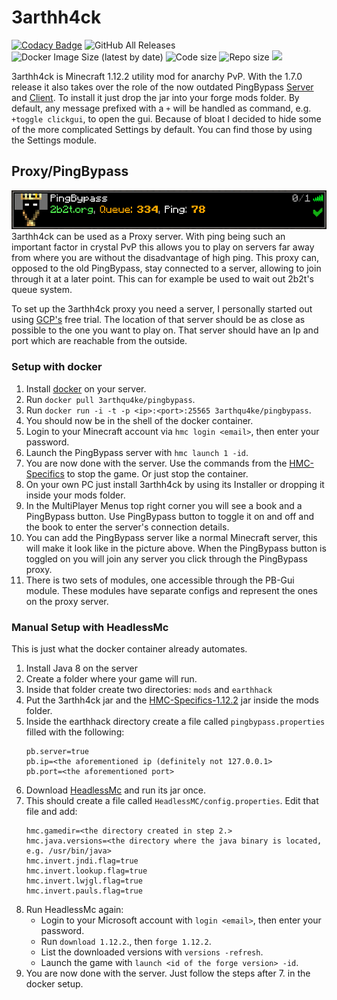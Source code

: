 # 3arthh4ck

[![Codacy Badge](https://app.codacy.com/project/badge/Grade/0da8ea6f04d74edd8a2af1e71e5ea64a)](https://www.codacy.com/gh/3arthqu4ke/3arthh4ck/dashboard?utm_source=github.com&amp;utm_medium=referral&amp;utm_content=3arthqu4ke/3arthh4ck&amp;utm_campaign=Badge_Grade)
![GitHub All Releases](https://img.shields.io/github/downloads/3arthqu4ke/3arthh4ck/total.svg)
![Docker Image Size (latest by date)](https://img.shields.io/docker/image-size/3arthqu4ke/pingbypass?logo=docker)
![Code size](https://img.shields.io/github/languages/code-size/3arthqu4ke/3arthh4ck.svg)
![Repo size](https://img.shields.io/github/repo-size/3arthqu4ke/3arthh4ck.svg)
![](https://github.com/3arthqu4ke/3arthh4ck/actions/workflows/gradle-publish.yml/badge.svg)

3arthh4ck is Minecraft 1.12.2 utility mod for anarchy PvP. With the 1.7.0 release it also takes over the role
of the now outdated PingBypass [Server](https://github.com/3arthqu4ke/PingBypass) and 
[Client](https://github.com/3arthqu4ke/PingBypass-Client). To install it just drop the jar into your forge mods folder.
By default, any message prefixed with a `+` will be handled as command, e.g. `+toggle clickgui`, to open the gui. 
Because of bloat I decided to hide some of the more complicated Settings by default. You can find those by using the 
Settings module.

## Proxy/PingBypass
![Image of a PingBypass server](docs/pingbypass.png)  
3arthh4ck can be used as a Proxy server. With ping being such an important factor in crystal PvP this allows you to play
on servers far away from where you are without the disadvantage of high ping. This proxy can, opposed to the old
PingBypass, stay connected to a server, allowing to join through it at a later point. This can for example be used to 
wait out 2b2t's queue system.

To set up the 3arthh4ck proxy you need a server, I personally started out using [GCP's](https://cloud.google.com/) free
trial. The location of that server should be as close as possible to the one you want to play on. That server should 
have an Ip and port which are reachable from the outside.

### Setup with docker
1. Install [docker](https://docs.docker.com/engine/install/) on your server.
2. Run `docker pull 3arthqu4ke/pingbypass`.
3. Run `docker run -i -t -p <ip>:<port>:25565 3arthqu4ke/pingbypass`.
4. You should now be in the shell of the docker container.
5. Login to your Minecraft account via `hmc login <email>`, then enter your password.
6. Launch the PingBypass server with `hmc launch 1 -id`.
7. You are now done with the server. Use the commands from the
   [HMC-Specifics](https://github.com/3arthqu4ke/HMC-Specifics) to stop the game. Or just stop the container.
8. On your own PC just install 3arthh4ck by using its Installer or dropping it inside your mods folder.
9. In the MultiPlayer Menus top right corner you will see a book and a PingBypass button. Use PingBypass button to
   toggle it on and off and the book to enter the server's connection details.
10. You can add the PingBypass server like a normal Minecraft server, this will make it look like in the picture above.
When the PingBypass button is toggled on you will join any server you click through the PingBypass proxy.
11. There is two sets of modules, one accessible through the PB-Gui module. These modules have separate configs and 
represent the ones on the proxy server.

### Manual Setup with HeadlessMc
This is just what the docker container already automates.
1. Install Java 8 on the server
2. Create a folder where your game will run.
3. Inside that folder create two directories: `mods` and `earthhack`
4. Put the 3arthh4ck jar and the [HMC-Specifics-1.12.2](https://github.com/3arthqu4ke/HMC-Specifics/releases/tag/1.0.3) 
jar inside the mods folder.
5. Inside the earthhack directory create a file called `pingbypass.properties` filled with the following:
    ```properties
    pb.server=true
    pb.ip=<the aforementioned ip (definitely not 127.0.0.1>
    pb.port=<the aforementioned port>
    ```
6. Download [HeadlessMc](https://github.com/3arthqu4ke/HeadlessMc) and run its jar once.
7. This should create a file called `HeadlessMC/config.properties`. Edit that file and add:
    ```properties
    hmc.gamedir=<the directory created in step 2.>
    hmc.java.versions=<the directory where the java binary is located, e.g. /usr/bin/java>
    hmc.invert.jndi.flag=true
    hmc.invert.lookup.flag=true
    hmc.invert.lwjgl.flag=true
    hmc.invert.pauls.flag=true
    ```
8. Run HeadlessMc again:
    * Login to your Microsoft account with `login <email>`, then enter your password.
    * Run `download 1.12.2`., then `forge 1.12.2`.
    * List the downloaded versions with `versions -refresh`.
    * Launch the game with `launch <id of the forge version> -id`.
9. You are now done with the server. Just follow the steps after 7. in the docker setup.